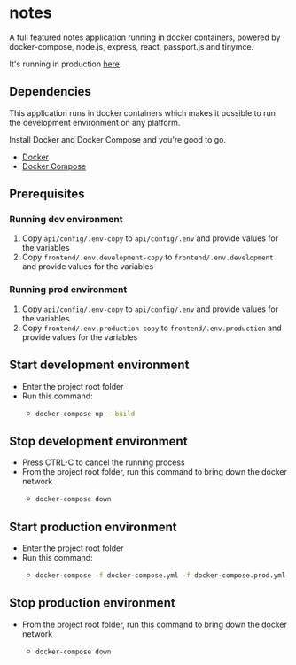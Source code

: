 # notes

A full featured notes application running in docker containers, powered by docker-compose, node.js, express, react, passport.js and tinymce.

It's running in production [here](https://notes.qoed.dev).

## Dependencies

This application runs in docker containers which makes it possible to run the development environment on any platform.

Install Docker and Docker Compose and you're good to go.

- [Docker](https://docs.docker.com/engine/install/)
- [Docker Compose](https://docs.docker.com/compose/install/)

## Prerequisites

### Running dev environment

1. Copy `api/config/.env-copy` to `api/config/.env` and provide values for the variables
2. Copy `frontend/.env.development-copy` to `frontend/.env.development` and provide values for the variables

### Running prod environment

1. Copy `api/config/.env-copy` to `api/config/.env` and provide values for the variables
2. Copy `frontend/.env.production-copy` to `frontend/.env.production` and provide values for the variables

## Start development environment

- Enter the project root folder
- Run this command:
  - ```bash
    docker-compose up --build
    ```

## Stop development environment

- Press CTRL-C to cancel the running process
- From the project root folder, run this command to bring down the docker network
  - ```bash
    docker-compose down
    ```

## Start production environment

- Enter the project root folder
- Run this command:
  - ```bash
    docker-compose -f docker-compose.yml -f docker-compose.prod.yml up --build -d
    ```

## Stop production environment

- From the project root folder, run this command to bring down the docker network
  - ```bash
    docker-compose down
    ```
